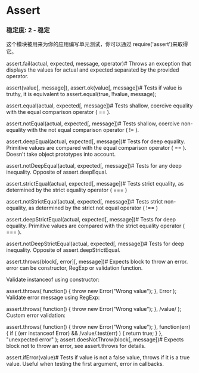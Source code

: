 # Assert

### 稳定度: 2 - 稳定
这个模块被用来为你的应用编写单元测试，你可以通过
require('assert')来取得它。

assert.fail(actual, expected, message, operator)#
Throws an exception that displays the values for actual and expected separated by the provided operator.

assert(value[, message]), assert.ok(value[, message])#
Tests if value is truthy, it is equivalent to assert.equal(true, !!value, message);

assert.equal(actual, expected[, message])#
Tests shallow, coercive equality with the equal comparison operator ( == ).

assert.notEqual(actual, expected[, message])#
Tests shallow, coercive non-equality with the not equal comparison operator ( != ).

assert.deepEqual(actual, expected[, message])#
Tests for deep equality. Primitive values are compared with the equal comparison operator ( == ). Doesn't take object prototypes into account.

assert.notDeepEqual(actual, expected[, message])#
Tests for any deep inequality. Opposite of assert.deepEqual.

assert.strictEqual(actual, expected[, message])#
Tests strict equality, as determined by the strict equality operator ( === )

assert.notStrictEqual(actual, expected[, message])#
Tests strict non-equality, as determined by the strict not equal operator ( !== )

assert.deepStrictEqual(actual, expected[, message])#
Tests for deep equality. Primitive values are compared with the strict equality operator ( === ).

assert.notDeepStrictEqual(actual, expected[, message])#
Tests for deep inequality. Opposite of assert.deepStrictEqual.

assert.throws(block[, error][, message])#
Expects block to throw an error. error can be constructor, RegExp or validation function.

Validate instanceof using constructor:

assert.throws(
  function() {
    throw new Error("Wrong value");
  },
  Error
);
Validate error message using RegExp:

assert.throws(
  function() {
    throw new Error("Wrong value");
  },
  /value/
);
Custom error validation:

assert.throws(
  function() {
    throw new Error("Wrong value");
  },
  function(err) {
    if ( (err instanceof Error) && /value/.test(err) ) {
      return true;
    }
  },
  "unexpected error"
);
assert.doesNotThrow(block[, message])#
Expects block not to throw an error, see assert.throws for details.

assert.ifError(value)#
Tests if value is not a false value, throws if it is a true value. Useful when testing the first argument, error in callbacks.
